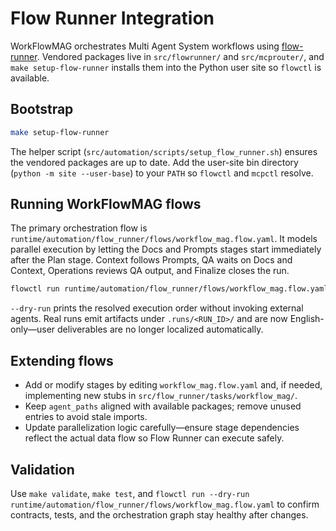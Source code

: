 # Flow Runner Integration

WorkFlowMAG orchestrates Multi Agent System workflows using [flow-runner](https://github.com/artificial-intelligence-first/flow-runner). Vendored packages live in `src/flowrunner/` and `src/mcprouter/`, and `make setup-flow-runner` installs them into the Python user site so `flowctl` is available.

## Bootstrap

```bash
make setup-flow-runner
```

The helper script (`src/automation/scripts/setup_flow_runner.sh`) ensures the vendored packages are up to date. Add the user-site bin directory (`python -m site --user-base`) to your `PATH` so `flowctl` and `mcpctl` resolve.

## Running WorkFlowMAG flows

The primary orchestration flow is `runtime/automation/flow_runner/flows/workflow_mag.flow.yaml`. It models parallel execution by letting the Docs and Prompts stages start immediately after the Plan stage. Context follows Prompts, QA waits on Docs and Context, Operations reviews QA output, and Finalize closes the run.

```bash
flowctl run runtime/automation/flow_runner/flows/workflow_mag.flow.yaml --dry-run
```

`--dry-run` prints the resolved execution order without invoking external agents. Real runs emit artifacts under `.runs/<RUN_ID>/` and are now English-only—user deliverables are no longer localized automatically.

## Extending flows

- Add or modify stages by editing `workflow_mag.flow.yaml` and, if needed, implementing new stubs in `src/flow_runner/tasks/workflow_mag/`.
- Keep `agent_paths` aligned with available packages; remove unused entries to avoid stale imports.
- Update parallelization logic carefully—ensure stage dependencies reflect the actual data flow so Flow Runner can execute safely.

## Validation

Use `make validate`, `make test`, and `flowctl run --dry-run runtime/automation/flow_runner/flows/workflow_mag.flow.yaml` to confirm contracts, tests, and the orchestration graph stay healthy after changes.

